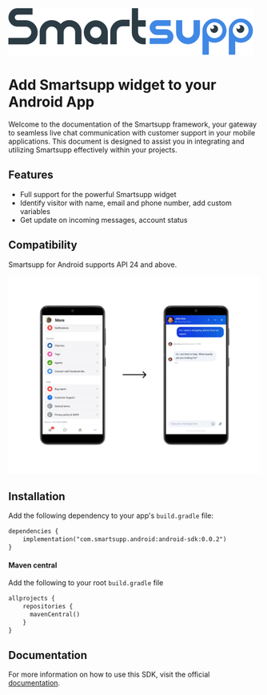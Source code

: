 <picture>
  <source media="(prefers-color-scheme: dark)" srcset="./art/logo-dark.svg">
  <img alt="Smartsupp logo." src="./art/logo-light.svg">
</picture>

# Add Smartsupp widget to your Android App

Welcome to the documentation of the Smartsupp framework, your gateway to seamless live chat communication with customer support in your mobile applications. This document is designed to assist you in integrating and utilizing Smartsupp effectively within your projects.

## Features

- Full support for the powerful Smartsupp widget
- Identify visitor with name, email and phone number, add custom variables
- Get update on incoming messages, account status

## Compatibility

Smartsupp for Android supports API 24 and above.

![Sdk Preview](./art/sdk_preview.png)

## Installation

Add the following dependency to your app's  `build.gradle`  file:

    dependencies {
        implementation("com.smartsupp.android:android-sdk:0.0.2")
    }

#### Maven central

Add the following to your root `build.gradle` file

    allprojects {
        repositories {
          mavenCentral()
        }
    }

## Documentation
For more information on how to use this SDK, visit the official [documentation](https://docs.smartsupp.com/mobile-sdk/).